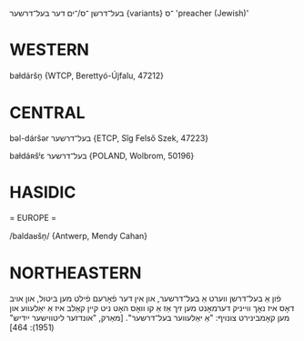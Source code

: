 בעל־דרשן 
־ס/־ים
דער
בעל־דרשער {variants}
־ס
'preacher (Jewish)'


WESTERN
========

baɫdáršn̩ {WTCP, Berettyó-Újfalu, 47212}

CENTRAL
========

bəl-dáršər בעל־דרשער {ETCP, Sîg Felső Szek, 47223}

baɫdáʀšʲɛ בעל־דרשער {POLAND, Wolbrom, 50196}

HASIDIC
=======
= EUROPE = 

/baldaʁšn̩/ {Antwerp, Mendy Cahan}

NORTHEASTERN
==============

פֿון אַ בעל־דרשן ווערט אַ בעל־דרשער, און אין דער פֿאָרעם פֿילט מען ביטול, און אויב דאָס איז נאָך ווייניק דערמאָנט מען זיך אַז אַ קו וואָס האָט ניט קיין קאַלב איז אַ יאַלעווע און מען קאָמבינירט צונויף: "אַ יאַלעווער בעל־דרשער".
[מאַרק, "אונדזער ליטווישער ייִדיש" (1951): 464]